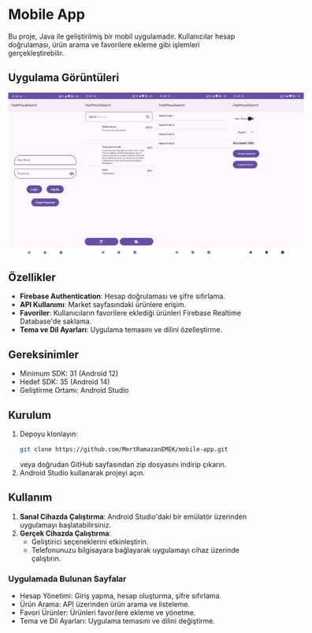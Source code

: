 # Mobile App

Bu proje, Java ile geliştirilmiş bir mobil uygulamadır. Kullanıcılar hesap doğrulaması, ürün arama ve favorilere ekleme gibi işlemleri gerçekleştirebilir.

## Uygulama Görüntüleri
<div style="display: flex; justify-content: space-around;">
    <img src="./images/Giris_Ekrani.jpg" width="150" alt="Giriş Ekranı">
    <img src="./images/Urunler_Ekrani.jpg" width="150" alt="Ürün Arama Ekranı">
    <img src="./images/Favoriler_Ekrani.jpg" width="150" alt="Favoriler Ekranı">
    <img src="./images/Ayarlar_Ekrani.jpg" width="150" alt="Ayarlar Ekranı">
</div>

## Özellikler

- **Firebase Authentication**: Hesap doğrulaması ve şifre sıfırlama.
- **API Kullanımı**: Market sayfasındaki ürünlere erişim.
- **Favoriler**: Kullanıcıların favorilere eklediği ürünleri Firebase Realtime Database'de saklama.
- **Tema ve Dil Ayarları**: Uygulama temasını ve dilini özelleştirme.

## Gereksinimler

- Minimum SDK: 31 (Android 12)
- Hedef SDK: 35 (Android 14)
- Geliştirme Ortamı: Android Studio

## Kurulum

1. Depoyu klonlayın:
    ```bash
    git clone https://github.com/MertRamazanEMEK/mobile-app.git
    ```
    veya doğrudan GitHub sayfasından zip dosyasını indirip çıkarın.
2. Android Studio kullanarak projeyi açın.

## Kullanım

1. **Sanal Cihazda Çalıştırma**: Android Studio'daki bir emülatör üzerinden uygulamayı başlatabilirsiniz.
2. **Gerçek Cihazda Çalıştırma**:
    - Geliştirici seçeneklerini etkinleştirin.
    - Telefonunuzu bilgisayara bağlayarak uygulamayı cihaz üzerinde çalıştırın.

### Uygulamada Bulunan Sayfalar

- Hesap Yönetimi: Giriş yapma, hesap oluşturma, şifre sıfırlama.
- Ürün Arama: API üzerinden ürün arama ve listeleme.
- Favori Ürünler: Ürünleri favorilere ekleme ve yönetme.
- Tema ve Dil Ayarları: Uygulama temasını ve dilini değiştirme.
